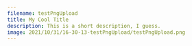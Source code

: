 ```yaml
---
filename: testPngUpload
title: My Cool Title
description: This is a short description, I guess.
image: 2021/10/31/16-30-13-testPngUpload/testPngUpload.png
---
```


<vzome-viewer src="./{{ page.filename }}.vZome" style="width: 100vh; height: 100vh;"></vzome-viewer>
